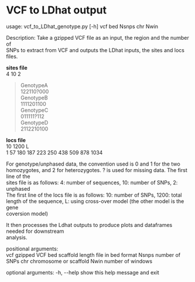 # VCF to LDhat output

usage: vcf_to_LDhat_genotype.py [-h] vcf bed Nsnps chr Nwin  

Description: Take a gzipped VCF file as an input, the region and the number of  
SNPs to extract from VCF and outputs the LDhat inputs, the sites and locs files.  

**sites file**  
4 10 2  
>GenotypeA  
122110?000  
>GenotypeB  
1111201100  
>GenotypeC  
011111?112  
>GenotypeD  
2112210100  
  
**locs file**  
10 1200 L  
1 57 180 187 223 250 438 509 878 1034  
  
For genotype/unphased data, the convention used is 0 and 1 for the two  
homozygotes, and 2 for heterozygotes. ? is used for missing data. The first line of the  
sites file is as follows: 4: number of sequences, 10: number of SNPs, 2: unphased  
The first line of the locs file is as follows: 10: number of SNPs, 1200: total  
length of the sequence, L: using cross-over model (the other model is the gene  
coversion model)

It then processes the Ldhat outputs to produce plots and dataframes needed for downstream  
analysis.  

positional arguments:  
  vcf         gzipped VCF
  bed         scaffold length file in bed format
  Nsnps       number of SNPs
  chr         chromosome or scaffold
  Nwin        number of windows

optional arguments:
  -h, --help  show this help message and exit